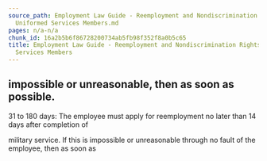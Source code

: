 ```yaml
---
source_path: Employment Law Guide - Reemployment and Nondiscrimination Rights for
  Uniformed Services Members.md
pages: n/a-n/a
chunk_id: 16a2b5b6f86728200734ab5fb98f352f8a0b5c65
title: Employment Law Guide - Reemployment and Nondiscrimination Rights for Uniformed
  Services Members
---
```

## impossible or unreasonable, then as soon as possible.

31 to 180 days: The employee must apply for reemployment no later than 14 days after completion of

military service. If this is impossible or unreasonable through no fault of the employee, then as soon as

